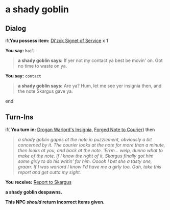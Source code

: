 # a shady goblin




## Dialog

if(**You possess item:**  [Di'zok Signet of Service](/item/5728) x 1


**You say:** `hail`




>**a shady goblin says:** If yer not my contact ya best be movin' on. Got no time to waste on ya.


**You say:** `contact`




>**a shady goblin says:** Are ya? Hum, let me see yer insignia then, and the note Skargus gave ya.

end

## Turn-Ins





if( **You turn in:** [Drogan Warlord's Insignia](/item/6475), [Forged Note to Courier](/item/6471)) then 


>*a shady goblin gapes at the note in puzzlement, obviously a bit concerned by it. The courier looks at the note for more than a minute, then looks at you, and back at the note. 'Errm... welp, dunno what to make of the note. If I know the right of it, Skargus finally got him some girly to do his writin' for him. Ooooh I bet she a tasty one, graarr. If I was warlord I know I'd have me a girly too. Gah, take this report and get outta my sight.*


 **You receive:**  [Report to Skargus](/item/6474) 


**a shady goblin despawns.**

**This NPC *should* return incorrect items given.**

